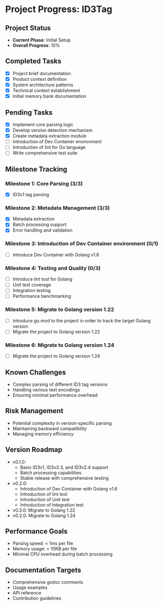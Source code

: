 # Project Progress: ID3Tag

## Project Status

- **Current Phase**: Initial Setup
- **Overall Progress**: 10%

## Completed Tasks

- [x] Project brief documentation
- [x] Product context definition
- [x] System architecture patterns
- [x] Technical context establishment
- [x] Initial memory bank documentation

## Pending Tasks

- [x] Implement core parsing logic
- [x] Develop version detection mechanism
- [x] Create metadata extraction module
- [ ] Introduction of Dev Container environment
- [ ] Introduction of lint for Go language
- [ ] Write comprehensive test suite

## Milestone Tracking

### Milestone 1: Core Parsing (3/3)

- [x] ID3v1 tag parsing

### Milestone 2: Metadata Management (3/3)

- [x] Metadata extraction
- [x] Batch processing support
- [x] Error handling and validation

### Milestone 3: Introduction of Dev Container environment (0/1)

- [ ] Introduce Dev Container with Golang v1.6

### Milestone 4: Testing and Quality (0/3)

- [ ] Introduce lint tool for Golang
- [ ] Unit test coverage
- [ ] Integration testing
- [ ] Performance benchmarking

### Milestone 5: Migrate to Golang version 1.22

- [ ] Introduce go.mod to the project in order to track the target
  Golang version
- [ ] Migrate the project to Golang version 1.22

### Milestone 6: Migrate to Golang version 1.24

- [ ] Migrate the project to Golang version 1.24

## Known Challenges

- Complex parsing of different ID3 tag versions
- Handling various text encodings
- Ensuring minimal performance overhead

## Risk Management

- Potential complexity in version-specific parsing
- Maintaining backward compatibility
- Managing memory efficiency

## Version Roadmap

- v0.1.0:
  - Basic ID3v1, ID3v2.3, and ID3v2.4 support
  - Batch processing capabilities
  - Stable release with comprehensive testing
- v0.2.0:
  - Introduction of Dev Container with Golang v1.6
  - Introduction of lint tool
  - Introduction of Unit test
  - Introduction of Integration test
- v0.3.0: Migrate to Golang 1.22
- v0.2.0: Migrate to Golang 1.24

## Performance Goals

- Parsing speed: < 1ms per file
- Memory usage: < 10KB per file
- Minimal CPU overhead during batch processing

## Documentation Targets

- Comprehensive godoc comments
- Usage examples
- API reference
- Contribution guidelines
